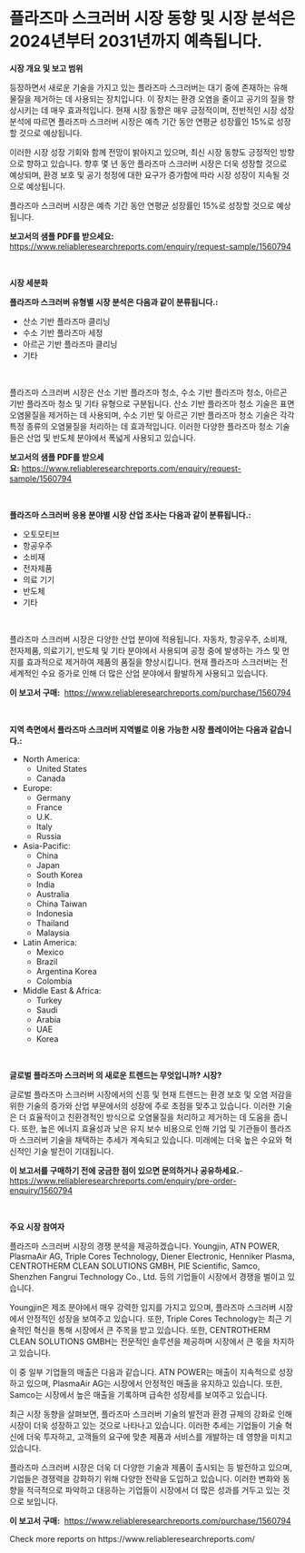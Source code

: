 <p><h1>플라즈마 스크러버 시장 동향 및 시장 분석은 2024년부터 2031년까지 예측됩니다.</h1></p><p><strong>시장 개요 및 보고 범위</strong></p>
<p><p>등장하면서 새로운 기술을 가지고 있는 플라즈마 스크러버는 대기 중에 존재하는 유해 물질을 제거하는 데 사용되는 장치입니다. 이 장치는 환경 오염을 줄이고 공기의 질을 향상시키는 데 매우 효과적입니다. 현재 시장 동향은 매우 긍정적이며, 전반적인 시장 성장 분석에 따르면 플라즈마 스크러버 시장은 예측 기간 동안 연평균 성장률인 15%로 성장할 것으로 예상됩니다. </p><p>이러한 시장 성장 기회와 함께 전망이 밝아지고 있으며, 최신 시장 동향도 긍정적인 방향으로 향하고 있습니다. 향후 몇 년 동안 플라즈마 스크러버 시장은 더욱 성장할 것으로 예상되며, 환경 보호 및 공기 청정에 대한 요구가 증가함에 따라 시장 성장이 지속될 것으로 예상됩니다.</p><p>플라즈마 스크러버 시장은 예측 기간 동안 연평균 성장률인 15%로 성장할 것으로 예상됩니다.</p></p>
<p><strong>보고서의 샘플 PDF를 받으세요:</strong> <a href="https://www.reliableresearchreports.com/enquiry/request-sample/1560794">https://www.reliableresearchreports.com/enquiry/request-sample/1560794</a></p>
<p>&nbsp;</p>
<p><strong>시장 세분화</strong></p>
<p><strong>플라즈마 스크러버 유형별 시장 분석은 다음과 같이 분류됩니다.:</strong></p>
<p><ul><li>산소 기반 플라즈마 클리닝</li><li>수소 기반 플라즈마 세정</li><li>아르곤 기반 플라즈마 클리닝</li><li>기타</li></ul></p>
<p>&nbsp;</p>
<p><p>플라즈마 스크러버 시장은 산소 기반 플라즈마 청소, 수소 기반 플라즈마 청소, 아르곤 기반 플라즈마 청소 및 기타 유형으로 구분됩니다. 산소 기반 플라즈마 청소 기술은 표면 오염물질을 제거하는 데 사용되며, 수소 기반 및 아르곤 기반 플라즈마 청소 기술은 각각 특정 종류의 오염물질을 처리하는 데 효과적입니다. 이러한 다양한 플라즈마 청소 기술들은 산업 및 반도체 분야에서 폭넓게 사용되고 있습니다.</p></p>
<p><strong>보고서의 샘플 PDF를 받으세요:</strong>&nbsp;<a href="https://www.reliableresearchreports.com/enquiry/request-sample/1560794">https://www.reliableresearchreports.com/enquiry/request-sample/1560794</a></p>
<p>&nbsp;</p>
<p><strong> 플라즈마 스크러버 응용 분야별 시장 산업 조사는 다음과 같이 분류됩니다.:</strong></p>
<p><ul><li>오토모티브</li><li>항공우주</li><li>소비재</li><li>전자제품</li><li>의료 기기</li><li>반도체</li><li>기타</li></ul></p>
<p>&nbsp;</p>
<p><p>플라즈마 스크러버 시장은 다양한 산업 분야에 적용됩니다. 자동차, 항공우주, 소비재, 전자제품, 의료기기, 반도체 및 기타 분야에서 사용되며 공정 중에 발생하는 가스 및 먼지를 효과적으로 제거하여 제품의 품질을 향상시킵니다. 현재 플라즈마 스크러버는 전 세계적인 수요 증가로 인해 더 많은 산업 분야에서 활발하게 사용되고 있습니다.</p></p>
<p><strong>이 보고서 구매:</strong>&nbsp; <a href="https://www.reliableresearchreports.com/purchase/1560794">https://www.reliableresearchreports.com/purchase/1560794</a></p>
<p>&nbsp;</p>
<p><strong>지역 측면에서 플라즈마 스크러버 지역별로 이용 가능한 시장 플레이어는 다음과 같습니다.:</strong></p>
<p><ul>
    <li>
        North America:
        <ul>
            <li>United States</li>
            <li>Canada</li>
        </ul>
    </li>
    <li>
        Europe:
        <ul>
            <li>Germany</li>
            <li>France</li>
            <li>U.K.</li>
            <li>Italy</li>
            <li>Russia</li>
        </ul>
    </li>
    <li>
        Asia-Pacific:
        <ul>
            <li>China</li>
            <li>Japan</li>
            <li>South Korea</li>
            <li>India</li>
            <li>Australia</li>
            <li>China Taiwan</li>
            <li>Indonesia</li>
            <li>Thailand</li>
            <li>Malaysia</li>
        </ul>
    </li>
    <li>
        Latin America:
        <ul>
            <li>Mexico</li>
            <li>Brazil</li>
            <li>Argentina Korea</li>
            <li>Colombia</li>
        </ul>
    </li>
    <li>
        Middle East & Africa:
        <ul>
            <li>Turkey</li>
            <li>Saudi</li>
            <li>Arabia</li>
            <li>UAE</li>
            <li>Korea</li>
        </ul>
    </li>
    </ul></p>
<p>&nbsp;</p>
<p><strong>글로벌 플라즈마 스크러버 의 새로운 트렌드는 무엇입니까? 시장?</strong></p>
<p><p>글로벌 플라즈마 스크러버 시장에서의 신흥 및 현재 트렌드는 환경 보호 및 오염 저감을 위한 기술의 증가와 산업 부문에서의 성장에 주로 초점을 맞추고 있습니다. 이러한 기술은 더 효율적이고 친환경적인 방식으로 오염물질을 처리하고 제거하는 데 도움을 줍니다. 또한, 높은 에너지 효율성과 낮은 유지 보수 비용으로 인해 기업 및 기관들이 플라즈마 스크러버 기술을 채택하는 추세가 계속되고 있습니다. 미래에는 더욱 높은 수요와 혁신적인 기술 발전이 기대됩니다.</p></p>
<p><strong>이 보고서를 구매하기 전에 궁금한 점이 있으면 문의하거나 공유하세요.</strong>- <a href="https://www.reliableresearchreports.com/enquiry/pre-order-enquiry/1560794">https://www.reliableresearchreports.com/enquiry/pre-order-enquiry/1560794</a></p>
<p>&nbsp;</p>
<p><strong>주요 시장 참여자</strong></p>
<p><p>플라즈마 스크러버 시장의 경쟁 분석을 제공하겠습니다. Youngjin, ATN POWER, PlasmaAir AG, Triple Cores Technology, Diener Electronic, Henniker Plasma, CENTROTHERM CLEAN SOLUTIONS GMBH, PIE Scientific, Samco, Shenzhen Fangrui Technology Co., Ltd. 등의 기업들이 시장에서 경쟁을 벌이고 있습니다.</p><p>Youngjin은 제조 분야에서 매우 강력한 입지를 가지고 있으며, 플라즈마 스크러버 시장에서 안정적인 성장을 보여주고 있습니다. 또한, Triple Cores Technology는 최근 기술적인 혁신을 통해 시장에서 큰 주목을 받고 있습니다. 또한, CENTROTHERM CLEAN SOLUTIONS GMBH는 전문적인 솔루션을 제공하며 시장에서 큰 몫을 차지하고 있습니다.</p><p>이 중 일부 기업들의 매출은 다음과 같습니다. ATN POWER는 매출이 지속적으로 성장하고 있으며, PlasmaAir AG는 시장에서 안정적인 매출을 유지하고 있습니다. 또한, Samco는 시장에서 높은 매출을 기록하며 급속한 성장세를 보여주고 있습니다.</p><p>최근 시장 동향을 살펴보면, 플라즈마 스크러버 기술의 발전과 환경 규제의 강화로 인해 시장이 더욱 성장하고 있는 것으로 나타나고 있습니다. 이러한 추세는 기업들이 기술 혁신에 더욱 투자하고, 고객들의 요구에 맞춘 제품과 서비스를 개발하는 데 영향을 미치고 있습니다.</p><p>플라즈마 스크러버 시장은 더욱 더 다양한 기술과 제품이 출시되는 등 발전하고 있으며, 기업들은 경쟁력을 강화하기 위해 다양한 전략을 도입하고 있습니다. 이러한 변화와 동향을 적극적으로 파악하고 대응하는 기업들이 시장에서 더 많은 성과를 거두고 있는 것으로 보입니다.</p></p>
<p><strong>이 보고서 구매:</strong>&nbsp;&nbsp;<a href="https://www.reliableresearchreports.com/purchase/1560794">https://www.reliableresearchreports.com/purchase/1560794</a></p>
<p>Check more reports on https://www.reliableresearchreports.com/</p>
